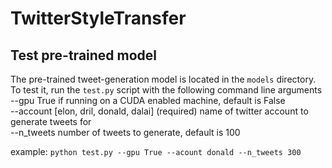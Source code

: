 # TwitterStyleTransfer

## Test pre-trained model
The pre-trained tweet-generation model is located in the `models` directory.
To test it, run the `test.py` script with the following command line arguments<br/>
--gpu True if running on a CUDA enabled machine, default is False<br/>
--account [elon, dril, donald, dalai] (required) name of twitter account to generate tweets for<br/>
--n_tweets number of tweets to generate, default is 100<br/>

example: `python test.py --gpu True --acount donald --n_tweets 300`